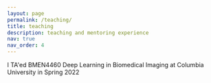 ```yaml
---
layout: page
permalink: /teaching/
title: teaching
description: teaching and mentoring experience
nav: true
nav_order: 4
---
```


I TA'ed BMEN4460 Deep Learning in Biomedical Imaging at Columbia University in Spring 2022
